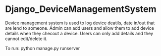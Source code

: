 # Django_DeviceManagementSystem

Device management system is used to log device deatils, date in/out that are lend to someone.
Admin can add users and allow them to add device details when they checout a device.
Users can only add details and they cannot edit/delete it.

To run: python manage.py runserver
